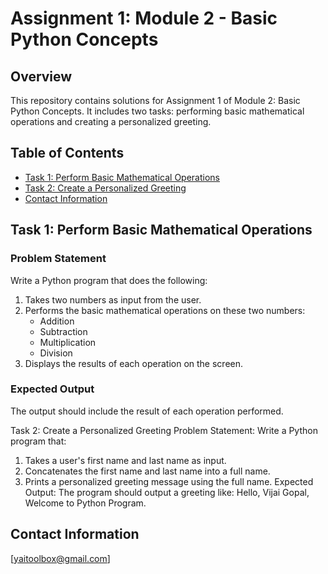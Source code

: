# Assignment 1: Module 2 - Basic Python Concepts

## Overview

This repository contains solutions for Assignment 1 of Module 2: Basic Python Concepts. It includes two tasks: performing basic mathematical operations and creating a personalized greeting.

## Table of Contents

- [Task 1: Perform Basic Mathematical Operations](#task-1-perform-basic-mathematical-operations)
- [Task 2: Create a Personalized Greeting](#task-2-create-a-personalized-greeting)
- [Contact Information](#contact-information)

## Task 1: Perform Basic Mathematical Operations

### Problem Statement

Write a Python program that does the following:
1. Takes two numbers as input from the user.
2. Performs the basic mathematical operations on these two numbers:
   - Addition
   - Subtraction
   - Multiplication
   - Division
3. Displays the results of each operation on the screen.

### Expected Output

The output should include the result of each operation performed.

Task 2: Create a Personalized Greeting
Problem Statement: Write a Python program that:
1.  Takes a user's first name and last name as input.
2.  Concatenates the first name and last name into a full name.
3.  Prints a personalized greeting message using the full name.
Expected Output:
The program should output a greeting like:
Hello, Vijai Gopal, Welcome to Python Program.

## Contact Information

[yaitoolbox@gmail.com]
